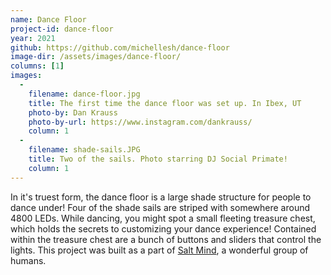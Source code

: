 ```yaml
---
name: Dance Floor
project-id: dance-floor
year: 2021
github: https://github.com/michellesh/dance-floor
image-dir: /assets/images/dance-floor/
columns: [1]
images:
  -
    filename: dance-floor.jpg
    title: The first time the dance floor was set up. In Ibex, UT
    photo-by: Dan Krauss
    photo-by-url: https://www.instagram.com/dankrauss/
    column: 1
  -
    filename: shade-sails.JPG
    title: Two of the sails. Photo starring DJ Social Primate!
    column: 1
---
```


In it's truest form, the dance floor is a large shade structure for people to dance under! Four of the shade sails are striped with somewhere around 4800 LEDs. While dancing, you might spot a small fleeting treasure chest, which holds the secrets to customizing your dance experience! Contained within the treasure chest are a bunch of buttons and sliders that control the lights. This project was built as a part of [Salt Mind](https://www.instagram.com/saltmindslc/), a wonderful group of humans.
